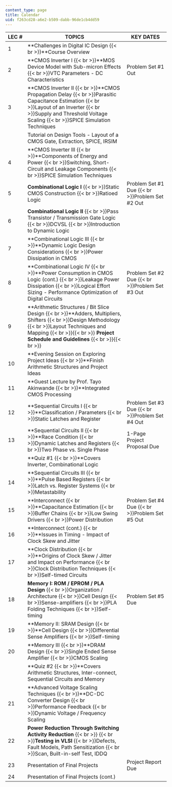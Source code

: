 ```yaml
---
content_type: page
title: Calendar
uid: f263cd28-a6e2-b509-dabb-96de1cb4dd59
---
```


| LEC # | TOPICS | KEY DATES |
| --- | --- | --- |
| 1 | **Challenges in Digital IC Design  {{< br >}}**Course Overview |  |
| 2 | **CMOS Inverter I  {{< br >}}**MOS Device Model with Sub-micron Effects  {{< br >}}VTC Parameters - DC Characteristics | Problem Set #1 Out |
| 3 | **CMOS Inverter II  {{< br >}}**CMOS Propagation Delay  {{< br >}}Parasitic Capacitance Estimation  {{< br >}}Layout of an Inverter  {{< br >}}Supply and Threshold Voltage Scaling  {{< br >}}SPICE Simulation Techniques |  |
|  | Tutorial on Design Tools - Layout of a CMOS Gate, Extraction, SPICE, IRSIM |  |
| 4 | **CMOS Inverter III  {{< br >}}**Components of Energy and Power  {{< br >}}Switching, Short-Circuit and Leakage Components  {{< br >}}SPICE Simulation Techniques |  |
| 5 | **Combinational Logic I**  {{< br >}}Static CMOS Construction  {{< br >}}Ratioed Logic | Problem Set #1 Due  {{< br >}}Problem Set #2 Out |
| 6 | **Combinational Logic II**  {{< br >}}Pass Transistor / Transmission Gate Logic  {{< br >}}DCVSL  {{< br >}}Introduction to Dynamic Logic |  |
| 7 | **Combinational Logic III  {{< br >}}**Dynamic Logic Design Considerations  {{< br >}}Power Dissipation in CMOS |  |
| 8 | **Combinational Logic IV  {{< br >}}**Power Consumption in CMOS Logic (cont.)  {{< br >}}Leakage Power Dissipation  {{< br >}}Logical Effort Sizing - Performance Optimization of Digital Circuits | Problem Set #2 Due  {{< br >}}Problem Set #3 Out |
| 9 | **Arithmetic Structures / Bit Slice Design  {{< br >}}**Adders, Multipliers, Shifters  {{< br >}}Design Methodology  {{< br >}}Layout Techniques and Mapping {{< br >}}{{< br >}} **Project Schedule and Guidelines** {{< br >}}{{< br >}}  |  |
| 10 | **Evening Session on Exploring Project Ideas  {{< br >}}**Finish Arithmetic Structures and Project Ideas |  |
| 11 | **Guest Lecture by Prof. Tayo Akinwande  {{< br >}}**Integrated CMOS Processing |  |
| 12 | **Sequential Circuits I  {{< br >}}**Classification / Parameters  {{< br >}}Static Latches and Register | Problem Set #3 Due  {{< br >}}Problem Set #4 Out |
| 13 | **Sequential Circuits II  {{< br >}}**Race Condition  {{< br >}}Dynamic Latches and Registers  {{< br >}}Two Phase vs. Single Phase | 1-Page Project Proposal Due |
|  | **Quiz #1  {{< br >}}**Covers Inverter, Combinational Logic |  |
| 14 | **Sequential Circuits III  {{< br >}}**Pulse Based Registers  {{< br >}}Latch vs. Register Systems  {{< br >}}Metastability |  |
| 15 | **Interconnect  {{< br >}}**Capacitance Estimation  {{< br >}}Buffer Chains  {{< br >}}Low Swing Drivers  {{< br >}}Power Distribution | Problem Set #4 Due  {{< br >}}Problem Set #5 Out |
| 16 | **Interconnect (cont.)  {{< br >}}**Issues in Timing - Impact of Clock Skew and Jitter |  |
| 17 | **Clock Distribution  {{< br >}}**Origins of Clock Skew / Jitter and Impact on Performance  {{< br >}}Clock Distribution Techniques  {{< br >}}Self-timed Circuits |  |
| 18 | **Memory I: ROM / EPROM / PLA Design**  {{< br >}}Organization / Architecture  {{< br >}}Cell Design  {{< br >}}Sense-amplifiers  {{< br >}}PLA Folding Techniques  {{< br >}}Self-timing | Problem Set #5 Due |
| 19 | **Memory II: SRAM Design  {{< br >}}**Cell Design  {{< br >}}Differential Sense Amplifiers  {{< br >}}Self-timing |  |
| 20 | **Memory III  {{< br >}}**DRAM Design  {{< br >}}Single Ended Sense Amplifier  {{< br >}}CMOS Scaling |  |
|  | **Quiz #2  {{< br >}}**Covers Arithmetic Structures, Inter-connect, Sequential Circuits and Memory |  |
| 21 | **Advanced Voltage Scaling Techniques  {{< br >}}**DC-DC Converter Design  {{< br >}}Performance Feedback  {{< br >}}Dynamic Voltage / Frequency Scaling |  |
| 22 | **Power Reduction Through Switching Activity Reduction**  {{< br >}}  {{< br >}}**Testing in VLSI**  {{< br >}}Defects, Fault Models, Path Sensitization  {{< br >}}Scan, Built-in-self Test, IDDQ |  |
| 23 | Presentation of Final Projects | Project Report Due |
| 24 | Presentation of Final Projects (cont.) |